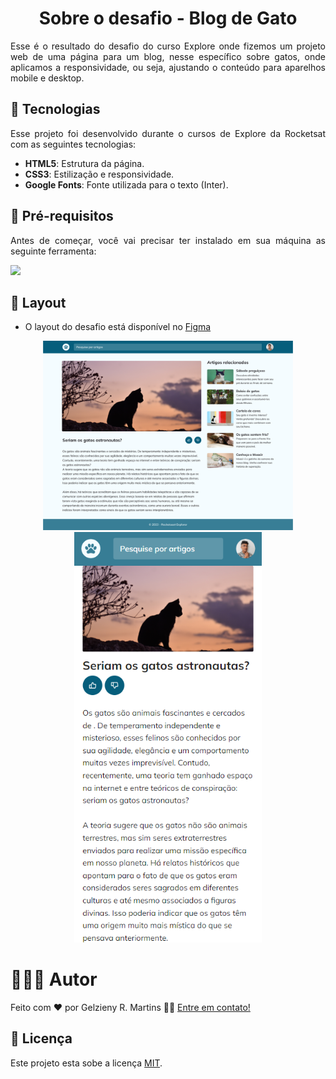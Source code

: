 <h1 align="center"> Sobre o desafio - Blog de Gato</h1>


<p align="justify">
Esse é o resultado do desafio do curso Explore onde fizemos um projeto web de uma 
página para um blog, nesse específico sobre gatos, onde aplicamos a responsividade, 
ou seja, ajustando o conteúdo para aparelhos mobile e desktop.
</p>

## 🚀 Tecnologias

<p align="justify">Esse projeto foi desenvolvido durante o cursos de Explore da Rocketsat com as seguintes tecnologias:


- **HTML5**: Estrutura da página.
- **CSS3**: Estilização e responsividade.
- **Google Fonts**: Fonte utilizada para o texto (Inter).

## 🚀 Pré-requisitos

<p align="justify">Antes de começar, você vai precisar ter instalado em sua máquina as seguinte ferramenta:</p>

<a href="https://skillicons.dev">
  <img src="https://skillicons.dev/icons?i=vscode,figma,git" />
</a>

## 🎨 Layout

- O layout do desafio está disponível no [Figma](<https://www.figma.com/design/BYooLI7hn0cV6xMUhvidZG/Blog-de-Gatos-%E2%80%A2-Desafio-Explorer-(Community)?node-id=0-1&node-type=canvas&t=Bu1W8xrhR0mUx9NF-0>)


<p align="center">
  <img alt="" title="#" src="https://github.com/Gelzieny/blog-gatos/blob/main/.github/preview-desc.png?raw=true" width="400px">
  <img alt="" title="#" src="https://github.com/Gelzieny/blog-gatos/blob/main/.github/image.png?raw=true" width="300px">
</p>


# 🧑🏻‍💻 Autor

Feito com ❤️ por Gelzieny R. Martins 👋🏽 [Entre em contato!](https://www.linkedin.com/in/gelzieny-r-martins-180551106/)

## 📝 Licença

Este projeto esta sobe a licença [MIT](./LICENSE).
